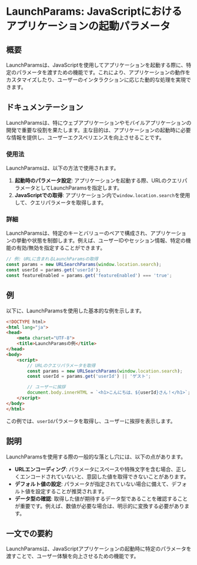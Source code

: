 <!--
Meta Description: # LaunchParams: JavaScriptにおけるアプリケーションの起動パラメータ ## 概要 LaunchParamsは、JavaScriptを使用してアプリケーションを起動する際に、特定のパラメータを渡すための機能です。これにより、アプリケーションの動作をカスタマイズしたり、ユーザーの...
Meta Keywords: userid, launchparamsは, const, params, html
-->

# LaunchParams: JavaScriptにおけるアプリケーションの起動パラメータ

## 概要
LaunchParamsは、JavaScriptを使用してアプリケーションを起動する際に、特定のパラメータを渡すための機能です。これにより、アプリケーションの動作をカスタマイズしたり、ユーザーのインタラクションに応じた動的な処理を実現できます。

## ドキュメンテーション
LaunchParamsは、特にウェブアプリケーションやモバイルアプリケーションの開発で重要な役割を果たします。主な目的は、アプリケーションの起動時に必要な情報を提供し、ユーザーエクスペリエンスを向上させることです。

### 使用法
LaunchParamsは、以下の方法で使用されます。

1. **起動時のパラメータ設定**: アプリケーションを起動する際、URLのクエリパラメータとしてLaunchParamsを指定します。
2. **JavaScriptでの取得**: アプリケーション内で`window.location.search`を使用して、クエリパラメータを取得します。

### 詳細
LaunchParamsは、特定のキーとバリューのペアで構成され、アプリケーションの挙動や状態を制御します。例えば、ユーザーIDやセッション情報、特定の機能の有効/無効を指定することができます。

```javascript
// 例: URLに含まれるLaunchParamsの取得
const params = new URLSearchParams(window.location.search);
const userId = params.get('userId');
const featureEnabled = params.get('featureEnabled') === 'true';
```

## 例
以下に、LaunchParamsを使用した基本的な例を示します。

```html
<!DOCTYPE html>
<html lang="ja">
<head>
    <meta charset="UTF-8">
    <title>LaunchParamsの例</title>
</head>
<body>
    <script>
        // URLのクエリパラメータを取得
        const params = new URLSearchParams(window.location.search);
        const userId = params.get('userId') || 'ゲスト';

        // ユーザーに挨拶
        document.body.innerHTML = `<h1>こんにちは、${userId}さん！</h1>`;
    </script>
</body>
</html>
```

この例では、`userId`パラメータを取得し、ユーザーに挨拶を表示します。

## 説明
LaunchParamsを使用する際の一般的な落とし穴には、以下の点があります。

- **URLエンコーディング**: パラメータにスペースや特殊文字を含む場合、正しくエンコードされていないと、意図した値を取得できないことがあります。
- **デフォルト値の設定**: パラメータが指定されていない場合に備えて、デフォルト値を設定することが推奨されます。
- **データ型の確認**: 取得した値が期待するデータ型であることを確認することが重要です。例えば、数値が必要な場合は、明示的に変換する必要があります。

## 一文での要約
LaunchParamsは、JavaScriptアプリケーションの起動時に特定のパラメータを渡すことで、ユーザー体験を向上させるための機能です。